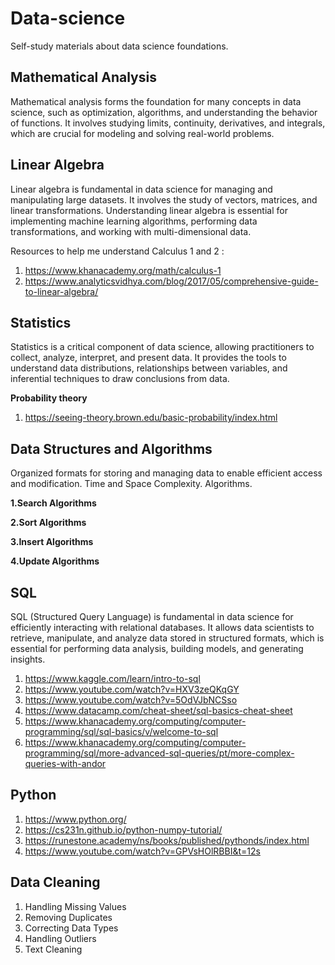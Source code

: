 # Data-science
Self-study materials about data science foundations.

## Mathematical Analysis ##

Mathematical analysis forms the foundation for many concepts in data science, such as optimization, algorithms, and understanding the behavior of functions. It involves studying limits, continuity, derivatives, and integrals, which are crucial for modeling and solving real-world problems.

## Linear Algebra ##

Linear algebra is fundamental in data science for managing and manipulating large datasets. It involves the study of vectors, matrices, and linear transformations. Understanding linear algebra is essential for implementing machine learning algorithms, performing data transformations, and working with multi-dimensional data.

Resources to help me understand Calculus 1 and 2 : 

1. https://www.khanacademy.org/math/calculus-1
2. https://www.analyticsvidhya.com/blog/2017/05/comprehensive-guide-to-linear-algebra/ 


## Statistics ##

Statistics is a critical component of data science, allowing practitioners to collect, analyze, interpret, and present data. It provides the tools to understand data distributions, relationships between variables, and inferential techniques to draw conclusions from data.

**Probability theory**

1. https://seeing-theory.brown.edu/basic-probability/index.html

## Data Structures and Algorithms ##

Organized formats for storing and managing data to enable efficient access and modification. Time and Space Complexity. Algorithms.

**1.Search Algorithms**

**2.Sort Algorithms**

**3.Insert Algorithms**

**4.Update Algorithms**

## SQL ##

SQL (Structured Query Language) is fundamental in data science for efficiently interacting with relational databases. It allows data scientists to retrieve, manipulate, and analyze data stored in structured formats, which is essential for performing data analysis, building models, and generating insights.

1. https://www.kaggle.com/learn/intro-to-sql
2. https://www.youtube.com/watch?v=HXV3zeQKqGY
3. https://www.youtube.com/watch?v=5OdVJbNCSso
4. https://www.datacamp.com/cheat-sheet/sql-basics-cheat-sheet
5. https://www.khanacademy.org/computing/computer-programming/sql/sql-basics/v/welcome-to-sql
6. https://www.khanacademy.org/computing/computer-programming/sql/more-advanced-sql-queries/pt/more-complex-queries-with-andor

## Python ##

1. https://www.python.org/
2. https://cs231n.github.io/python-numpy-tutorial/
3. https://runestone.academy/ns/books/published/pythonds/index.html
4. https://www.youtube.com/watch?v=GPVsHOlRBBI&t=12s

## Data Cleaning ##

1. Handling Missing Values
2. Removing Duplicates
3. Correcting Data Types
4. Handling Outliers
5. Text Cleaning


